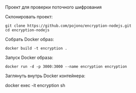 Проект для проверки поточного шифрования

Склонировать проект:
```
git clone https://github.com/pojono/encryption-nodejs.git
cd encryption-nodejs
```
Собрать Docker образ:
```
docker build -t encryption .
```

Запуск Docker образа:
```
docker run -d -p 3000:3000 --name encryption encryption 
```

Заглянуть внутрь Docker контейнера:

docker exec -it encryption sh
